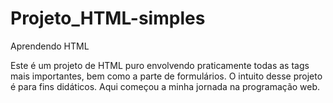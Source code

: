 # Projeto_HTML-simples
Aprendendo HTML

Este é um projeto de HTML puro envolvendo praticamente todas as tags mais importantes, bem como a parte de formulários.
O intuito desse projeto é para fins didáticos.
Aqui começou a minha jornada na programação web.

